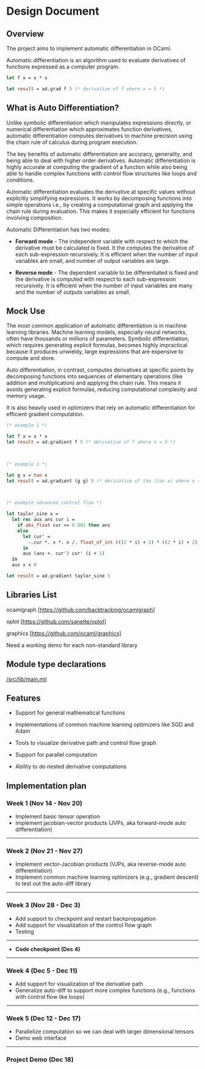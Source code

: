 # Design Document 

## Overview  

The project aims to implement automatic differentiation in OCaml.  

Automatic differentiation is an algorithm used to evaluate derivatives of functions expressed as a computer program.  

```ocaml
let f x = x * x 

let result = ad.grad f 5 (* derivative of f where x = 5 *) 
```

## What is Auto Differentiation?

Unlike symbolic differentiation which manipulates expressions directly, or numerical differentiation which approximates function derivatives, automatic differentiation computes derivatives to machine precision using the chain rule of calculus during program execution. 

The key benefits of automatic differentiation are accuracy, generality, and being able to deal with higher order derivatives. Automatic differentiation is highly accurate at computing the gradient of a function while also being able to handle complex functions with control flow structures like loops and conditions. 

Automatic differentiation evaluates the derivative at specific values without explicitly simplifying expressions. It works by decomposing functions into simple operations i.e., by creating a computational graph and applying the chain rule during evaluation. This makes it especially efficient for functions involving composition. 

Automatic Differentiation has two modes: 

*  **Forward mode** - The independent variable with respect to which the derivative must be calculated is fixed. It the computes the derivative of each sub-expression recursively. 
It is efficient when the number of input variables are small, and number of output variables are large.


* **Reverse mode** - The dependent variable to be differentiated is fixed and the derivative is computed with respect to each sub-expression recursively. 
It is efficient when the number of input variables are many and the number of outputs variables as small. 

 

## Mock Use  

The most common application of automatic differentiation is in machine learning libraries. Machine learning models, especially neural networks, often have thousands or millions of parameters. Symbolic differentiation, which requires generating explicit formulas, becomes highly impractical because it produces unwieldy, large expressions that are expensive to compute and store. 

Auto differentiation, in contrast, computes derivatives at specific points by decomposing functions into sequences of elementary operations (like addition and multiplication) and applying the chain rule. This means it avoids generating explicit formulas, reducing computational complexity and memory usage. 

 It is also heavily used in optimizers that rely on automatic differentiation for efficient gradient computation. 

```ocaml
(* example 1 *) 

let f x = x * x  
let result = ad.gradient f 5 (* derivative of f where x = 5 *)   

 

(* example 2 *) 

let g x = tan x 
let result = ad.gradient (g g) 5 (* derivative of tan (tan x) where x = 5 *) 

 

(* example advanced control flow *) 

let taylor_sine x = 
  let rec aux ans cur i = 
    if abs_float cur <= 0.001 then ans 
    else 
      let cur' = 
        -.cur *. x *. x /. float_of_int (((2 * i) + 3) * ((2 * i) + 2)) 
      in 
      aux (ans +. cur') cur' (i + 1) 
  in 
  aux x x 0 

let result = ad.gradient taylor_sine 5 
```

## Libraries List 

ocamlgraph [https://github.com/backtracking/ocamlgraph]  

oplot [https://github.com/sanette/oplot] 

graphics [https://github.com/ocaml/graphics] 

Need a working demo for each non-standard library 


## Module type declarations 
[/src/lib/main.mli](https://github.com/mxberner/Autodiff-Ocaml/blob/main/src/lib/main.mli)

## Features 

* Support for general mathematical functions 

* Implementations of common machine learning optimizers like SGD and Adam 

* Tools to visualize derivative path and control flow graph 

* Support for parallel computation 

* Ability to do nested derivative computations  

## Implementation plan  

### Week 1 (Nov 14 - Nov 20)

-   Implement basic tensor operation
-   Implement jacobian-vector products (JVPs, aka forward-mode auto differentiation)

* * * * *

### Week 2 (Nov 21 - Nov 27)

-   Implement vector-Jacobian products (VJPs, aka reverse-mode auto differentiation)
-   Implement common machine learning optimizers (e.g., gradient descent) to test out the auto-diff library

* * * * *

### Week 3 (Nov 28 - Dec 3)

-   Add support to checkpoint and restart backpropagation
-   Add support for visualization of the control flow graph
-   Testing
  
* * * * *

-   **Code checkpoint (Dec 4)**

* * * * *

### Week 4 (Dec 5 - Dec 11)

-   Add support for visualization of the derivative path
-   Generalize auto-diff to support more complex functions (e.g., functions with control flow like loops)

* * * * *

### Week 5 (Dec 12 - Dec 17)

-   Parallelize computation so we can deal with larger dimensional tensors
-   Demo web interface

* * * * *

### Project Demo (Dec 18)



 
